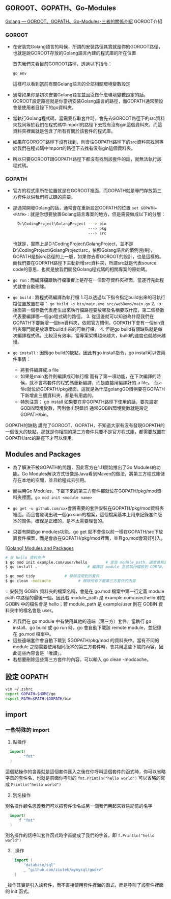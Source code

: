 ## GOROOT、GOPATH、Go-Modules
[Golang — GOROOT、GOPATH、Go-Modules-三者的關係介紹](https://medium.com/%E4%BC%81%E9%B5%9D%E4%B9%9F%E6%87%82%E7%A8%8B%E5%BC%8F%E8%A8%AD%E8%A8%88/golang-goroot-gopath-go-modules-%E4%B8%89%E8%80%85%E7%9A%84%E9%97%9C%E4%BF%82%E4%BB%8B%E7%B4%B9-d17481d7a655)
GOROOT介紹
### GOROOT
- 在安裝完Golang語言的時候，所謂的安裝路徑其實就是你的GOROOT路徑，也就是說GOROOT存放的Golang語言內建的程式庫的所在位置

  首先我們先看目前GOROOT路徑，透過以下指令：
  ```sh
  go env
  ```
  這樣可以看到當前有關Golang語言的全部相關環境變數設定

- 通常如果你是初次安裝Golang語言並且沒做什麼環境變數設定的話，GOROOT設定路徑就是你當初安裝Golang語言的路徑，而GOPATH通常預設會是使用者目錄下的go資料夾。

- 當執行Golang程式碼，當需要存取套件時，會先去GOROOT路徑下的src資料夾找同等於我們在程式碼中import的路徑下去找有沒有gin這個資料夾，而這資料夾裡面就是包含了所有有關於該套件的程式庫。
- 如果在GOROOT路徑下沒有找到，則會往GOPATH路徑下的src資料夾找同等於我們在程式碼中import的路徑下去找有沒有gin這個資料夾。
- 所以只要GOROOT跟GOPATH路徑下都沒有找到該套件的話，就無法執行該程式碼。

### GOPATH
- 官方的程式庫所在位置就是在GOROOT裡面，而GOPATH就是專門存放第三方套件以供我們程式碼的需要。
- 那通常開發Golang的話，通常會在重新設定GOPATH的位置
   `set GOPATH=<PATH>` : <PATH>就是你想要放置Golang語言專案的地方，但是需要做成以下的分層：
  ```sh
    D:\CodingProject\GolangProject ---> bin
                                   ---> pkg
                                   ---> src
  ```
  也就是<PATH>，實際上是D:\CodingProject\GolangProject，並不是D:\CodingProject\GolangProject\src，依照Golang語言的慣例(強制)，GOPATH是指src路徑的上一層，如果你去看GOROOT的設計，也是這樣的。
  而我們要在GOPATH路徑下主動新增src資料夾，所謂src就是代表source code的意思，也就是放我們開發Golang程式碼的相關專案的原始碼。

- `go run` : 而編譯檔跟執行檔事實上是存在一個暫存資料夾裡面，當運行完此程式就會自動刪除。

- `go build` : 將程式碼編譯為執行檔
  1.可以透過以下指令指定build出來的可執行檔位置放置在哪：  `go build -o bin/main.exe src/webDemo/main.go`
  2. -o 後面第一個參數代表產生出來執行檔路徑要放哪及名稱要取什麼，第二個參數代表要編譯哪一個go程式碼的路徑。
  3. 從這邊就可以知道為什麼我們在GOPATH下要新增一個bin資料夾，依照官方慣例，GOPATH下會有一個bin資料夾專門就是放專案build出來的可執行檔。
  4. 但是go build有個缺點就是每次編譯程式碼，比較沒有效率，當專案架構越來越大，build的速度也就越來越慢。

- `go install` : 因應go build的缺點，因此有go install指令，go install可以做兩件事情：
  - 將套件編譯成.a file
  - 如果是main套件則編譯成可執行檔
  而有了第一項功能，在下次編譯的時候，就不會將套件的程式碼重新編譯，而是直接用編譯好的.a file。
  而.a file就位於GOPATH/pkg裡面。這就是為什麼golangGO慣例要在GOPATH下新增此三個資料夾，都是有用處的。
  - 特別注意：
    go install 如果要在非GOPATH路徑下使用的話，要先設定GOBIN環境變數，否則會出現錯誤
    通常GOBIN環境變數就是設定GOPATH/bin。

GOPATH的缺點
講完了GOROOT、GOPATH，不知道大家有沒有發現GOPATH的一個很大的缺點，那就是你相關的第三方套件只要不是官方程式庫，都需要放置在GOPATH/src的路徑下才可以使用。

## Modules and Packages
- 為了解決不被GOPATH的問題，因此官方在1.11開始推出了Go Modules的功能。Go Modules解決方式很像是Java看到Maven的做法，將第三方程式庫儲存在本地的空間，並且給程式去引用。

- 而採用Go Modules，下載下來的第三方套件都就位在GOPATH/pkg/mod資料夾裡面。`go mod init <module name>`

- `go get -u github.com/xxx`會將需要的套件安裝在GOPATH/pkg/mod資料夾裡面。而且會發現出現一個go.sum的檔案，這個檔案基本上用來記錄套件版本的關係，確保是正確的，是不太需要理會的。

- 只要有開啟go modules功能，go get 就不會像以前一樣在GOPATH/src下放置套件檔案，而是會放在GOPATH/pkg/mod裡面，並且go.mod會寫好引入。

[[Golang] Modules and Packages](https://pjchender.dev/golang/modules-and-packages/)
```sh
# 在 hello 資料夾中
$ go mod init example.com/user/hello        # 宣告 module_path，通常會和該 repository 的 url 位置一致
$ go install .                      # 編譯該 module 並將執行檔放到 GOBIN，因此在 GOBIN 資料夾中會出現 hello 的執行檔

$ go mod tidy             # 移除沒用到的套件
$ go clean -modcache            # 移除所有下載第三方套件的內容
```

💡 安裝到 GOBIN 資料夾的檔案名稱，會是在 go.mod 檔案中第一行定義 module path 中路徑的最後一個。因此若 module_path 是 example.com/user/hello 則在 GOBIN 中的檔名會是 hello；若 module_path 是 example/user 則在 GOBIN 資料夾中的檔名會是 user。

- 若我們在 go module 中有使用其他的遠端（第三方）套件，當執行 go install、go build 或 go run 時，go 會自動下載該 remote module，並記錄在 go.mod 檔案中。
- 這些遠端套件會自動下載到 $GOPATH/pkg/mod 的資料夾中。當有不同的 module 之間需要使用相同版本的第三方套件時，會共用這些下載的內容，因此這些內容會是「唯讀」。
- 若想要刪除這些第三方套件的內容，可以輸入 go clean -modcache。

## 設定 GOPATH
```sh
vim ~/.zshrc
export GOPATH=$HOME/go
export PATH=$PATH:$GOPATH/bin
```


## import

### 一些特殊的 import

1. 點操作

```go
  import(
      . "fmt"
  )
```

這個點操作的含義就是這個套件匯入之後在你呼叫這個套件的函式時，你可以省略字首的套件名，也就是前面你呼叫的 `fmt.Println("hello world")` 可以省略的寫成 `Println("hello world")`

2. 別名操作

別名操作顧名思義我們可以把套件命名成另一個我們用起來容易記憶的名字
```go
  import(
      f "fmt"
  )
```
別名操作的話呼叫套件函式時字首變成了我們的字首，即 `f.Println("hello world")`

3. `_`操作

```go
	import (
	    "database/sql"
	    _ "github.com/ziutek/mymysql/godrv"
	)
```
`_`操作其實是引入該套件，而不直接使用套件裡面的函式，而是呼叫了該套件裡面的 init 函式。